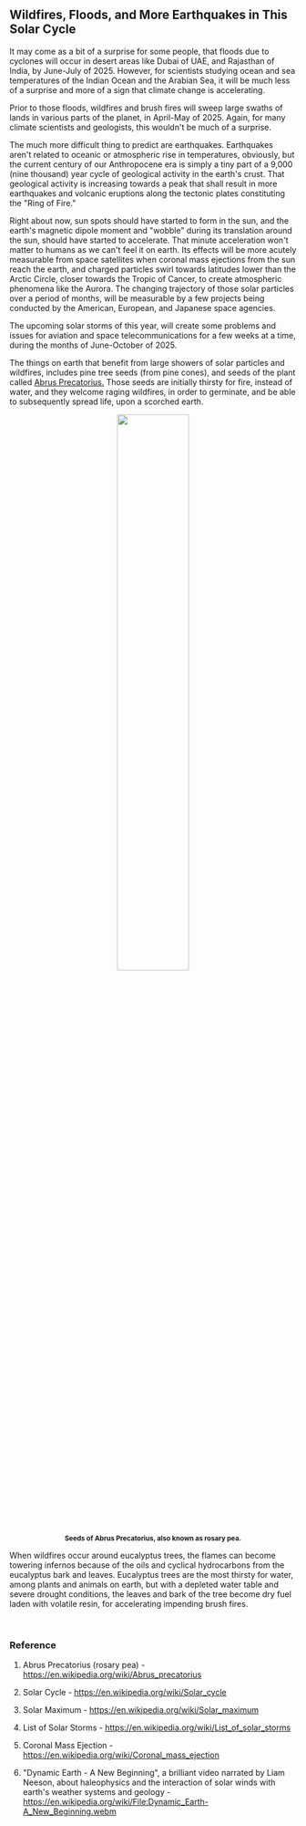 ## Wildfires, Floods, and More Earthquakes in This Solar Cycle

It may come as a bit of a surprise for some people, that floods due to cyclones will occur in desert areas like Dubai of UAE, and Rajasthan of India, by June-July of 2025. However, for scientists studying ocean and sea temperatures of the Indian Ocean and the Arabian Sea, it will be much less of a surprise and more of a sign that climate change is accelerating. 

Prior to those floods, wildfires and brush fires will sweep large swaths of lands in various parts of the planet, in April-May of 2025. Again, for many climate scientists and geologists, this wouldn't be much of a surprise. 

The much more difficult thing to predict are earthquakes. Earthquakes aren't related to oceanic or atmospheric rise in temperatures, obviously, but the current century of our Anthropocene era is simply a tiny part of a 9,000 (nine thousand) year cycle of geological activity in the earth's crust. That geological activity is increasing towards a peak that shall result in more earthquakes and volcanic eruptions along the tectonic plates constituting the "Ring of Fire."  

Right about now, sun spots should have started to form in the sun, and the earth's magnetic dipole moment and "wobble" during its translation around the sun, should have started to accelerate. That minute acceleration won't matter to humans as we can't feel it on earth. Its effects will be more acutely measurable from space satellites when coronal mass ejections from the sun reach the earth, and charged particles swirl towards latitudes lower than the Arctic Circle, closer towards the Tropic of Cancer, to create atmospheric phenomena like the Aurora. The changing trajectory of those solar particles over a period of months, will be measurable by a few projects being conducted by the American, European, and Japanese space agencies. 

The upcoming solar storms of this year, will create some problems and issues for aviation and space telecommunications for a few weeks at a time, during the months of June-October of 2025.  

The things on earth that benefit from large showers of solar particles and wildfires, includes pine tree seeds (from pine cones), and seeds of the plant called [Abrus Precatorius.](https://en.wikipedia.org/wiki/Abrus_precatorius) Those seeds are initially thirsty for fire, instead of water, and they welcome raging wildfires, in order to germinate, and be able to subsequently spread life, upon a scorched earth. 

<div align="center">

<img width="50%" src="./abrus_precatorius-seeds.jpg"></img> 

<p><strong><sub>Seeds of Abrus Precatorius, also known as rosary pea.</sub></strong></p>

</div>

When wildfires occur around eucalyptus trees, the flames can become towering infernos because of the oils and cyclical hydrocarbons from the eucalyptus bark and leaves. Eucalyptus trees are the most thirsty for water, among plants and animals on earth, but with a depleted water table and severe drought conditions, the leaves and bark of the tree become dry fuel laden with volatile resin, for accelerating impending brush fires. 

<br>

### Reference 

1. Abrus Precatorius (rosary pea) - https://en.wikipedia.org/wiki/Abrus_precatorius

1. Solar Cycle - https://en.wikipedia.org/wiki/Solar_cycle 

1. Solar Maximum - https://en.wikipedia.org/wiki/Solar_maximum 

1. List of Solar Storms - https://en.wikipedia.org/wiki/List_of_solar_storms 

1. Coronal Mass Ejection - https://en.wikipedia.org/wiki/Coronal_mass_ejection 

1. "Dynamic Earth - A New Beginning", a brilliant video narrated by Liam Neeson, about haleophysics and the interaction of solar winds with earth's weather systems and geology - https://en.wikipedia.org/wiki/File:Dynamic_Earth-A_New_Beginning.webm  